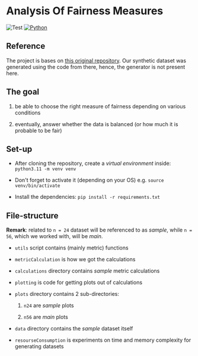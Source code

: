 # Analysis Of Fairness Measures

![Test](https://github.com/alessandro1802/analysis-of-fairness-measures/actions/workflows/test.yml/badge.svg)
[![Python](https://shields.io/badge/python-v3.11-blue)](https://www.python.org/downloads/)

## Reference

The project is bases on [this original repository](https://github.com/Rineol/fairness-measures). Our synthetic dataset was generated using the code from there, hence, the generator is not present here.

## The goal

1. be able to choose the right measure of fairness depending on various conditions

2. eventually, answer whether the data is balanced (or how much it is probable to be fair)

## Set-up

- After cloning the repository, create a *virtual environment* inside: `python3.11 -m venv venv`

- Don't forget to activate it (depending on your OS) e.g. `source venv/bin/activate`

- Install the dependencies: `pip install -r requirements.txt`

## File-structure

**Remark**: related to `n = 24` dataset will be referenced to as *sample*, while `n = 56`, which we worked with, will be *main*.

- `utils` script contains (mainly metric) functions

- `metricCalculation` is how we got the calculations

- `calculations` directory contains *sample* metric calculations

- `plotting` is code for getting plots out of calculations

- `plots` directory contains 2 sub-directories:
  
  1. `n24` are *sample* plots
  
  2. `n56` are *main* plots

- `data` directory contains the *sample* dataset itself

- `resourseConsumption` is experiments on time and memory complexity for generating datasets
